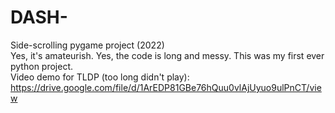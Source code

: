 # DASH-
Side-scrolling pygame project (2022) <br /> 
Yes, it's amateurish. Yes, the code is long and messy. This was my first ever python project. <br /> 
Video demo for TLDP (too long didn't play):
https://drive.google.com/file/d/1ArEDP81GBe76hQuu0vlAjUyuo9ulPnCT/view
